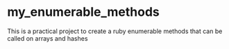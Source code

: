 # my_enumerable_methods
This is a practical project to create a ruby enumerable methods that can be called on arrays and hashes
